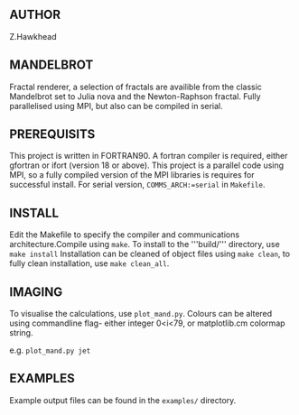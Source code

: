 AUTHOR
------
Z.Hawkhead


MANDELBROT
----------

Fractal renderer, a selection of fractals are availible from the classic Mandelbrot set to Julia nova and the Newton-Raphson fractal. Fully  parallelised using MPI, but also can be compiled in serial.


PREREQUISITS
------------

This project is written in FORTRAN90. A fortran compiler is required, either gfortran or ifort (version 18 or above). This project is a parallel code using MPI, so a fully compiled version of the MPI libraries is requires for successful install. For serial version, ```COMMS_ARCH:=serial``` in ```Makefile```.


INSTALL
-------

Edit the Makefile to specify the compiler and communications architecture.Compile using ```make```. To install to the '''build/''' directory, use ```make install``` Installation can be cleaned of object files using ```make clean```, to fully clean installation, use ```make clean_all```.

IMAGING
-------

To visualise the calculations, use ```plot_mand.py```. Colours can be altered using commandline flag- either integer 0<i<79, or matplotlib.cm colormap string.

e.g. ```plot_mand.py jet```


EXAMPLES
--------

Example output files can be found in the ```examples/``` directory.
